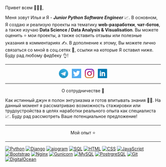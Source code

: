 Привет всем 👋👋👋,

Меня зовут Илья и Я - ***Junior Python Software Engineer*** 📈. 
В основном, Я создаю и реализую проекты на тематику **web-разработки**, **чат-ботов**, а также изучаю **Data Science
/ Data Analysis & Visualisation**. Вы можете оценить ⭐ мои проекты, а также оставить отзывы или полезные указания в комментариях ✍.
В дополнение к этому, Вы можете лично связаться со мной в соц.сетях 📨, ссылки на которые Я оставил ниже. Буду рад любому фидбеку 👌!

---

<p align='center'>
<a href="https://t.me/ilya_romanov1ch"><img height="30" src="https://github.com/kizilov-ilya/kizilov-ilya/blob/sources/icons/telegram.png?raw=true"></a>&nbsp;&nbsp;
<a href="https://twitter.com/ElijahKizilov"><img height="30" src="https://github.com/kizilov-ilya/kizilov-ilya/blob/sources/icons/twitter.png?raw=true"></a>&nbsp;&nbsp;
<a href="https://www.instagram.com/ilya._romanovich/"><img height="30" src="https://github.com/kizilov-ilya/kizilov-ilya/blob/sources/icons/instagram.jpg?raw=true"></a>&nbsp;&nbsp;
<a href="https://www.linkedin.com/in/ilya-kizilov/"><img height="30" src="https://github.com/kizilov-ilya/kizilov-ilya/blob/sources/icons/linkedin.png?raw=true"></a>
</p>

---

<p align='center'>О сотрудничестве 🤝</p>

Как истинный *джун* я полон энтузиазма и готов впитывать знания 🧑‍💻. На данный момент я рассматриваю возможность стажировки или
трудоустройства в целях наработки реального опыта как специалиста 📈. Буду рад рассмотреть Ваше потенциальное предложение!

---
<p align='center'>Мой опыт ⭐</p>

---

[![Python](https://img.shields.io/badge/Language-Python-blue?logo=https://simpleicons.org/?q=python)]()
[![Django](https://img.shields.io/badge/Framework-Django-%23067300)]()
[![aiogram](https://img.shields.io/badge/Tool-aiogram-%2300d4d0)]()
[![SQL](https://img.shields.io/badge/Language-SQL-%23004d8c)]()
[![HTML](https://img.shields.io/badge/Markup-HTML-%23ff5e00)]()
[![CSS](https://img.shields.io/badge/Style-CSS-%2300c4eb)]()
[![JavaScript](https://img.shields.io/badge/Language-JavaScript-%23edd500)]()
[![Bootstrap](https://img.shields.io/badge/Framework-Bootstrap-%23a400c4)]()
[![Nginx](https://img.shields.io/badge/Server-Nginx-%23009900)]()
[![Gunicorn](https://img.shields.io/badge/Server-Gunicorn-%23489747)]()
[![MySQL](https://img.shields.io/badge/RDBMS-MySQL-%23004d8c)]()
[![PostrgreSQL](https://img.shields.io/badge/RDBMS-PostgreSQL-%23336791)]()
[![Git](https://img.shields.io/badge/VCS-Git-%23ff4400)]()
[![DigitalOcean](https://img.shields.io/badge/Server-DigitalOcean-%230080FF)]()
